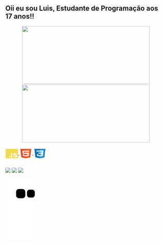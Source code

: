 ## Oii eu sou Luis, Estudante de Programação aos 17 anos!!
<div align="center">
  <a href="https://github.com/LuisAndradeDias">
  <img height="180em" width="400px" src="https://github-readme-stats.vercel.app/api?username=LuisAndradeDias&show_icons=true&theme=calm&include_all_commits=true&count_private=true"/>
  <img height="180em" width="400px" src="https://github-readme-stats.vercel.app/api/top-langs/?username=LuisAndradeDias&layout=compact&langs_count=7&theme=calm"/>
</div>
<div style="display: inline_block"><br>
  <img align="center" alt="Luis-Js" height="30" width="40" src="https://raw.githubusercontent.com/devicons/devicon/master/icons/javascript/javascript-plain.svg">
  <!--<img align="center" alt="Luis-Ts" height="30" width="40" src="https://raw.githubusercontent.com/devicons/devicon/master/icons/typescript/typescript-plain.svg">-->
  <!--<img align="center" alt="Luis-React" height="30" width="40" src="https://raw.githubusercontent.com/devicons/devicon/master/icons/react/react-original.svg">-->
  <img align="center" alt="Luis-HTML" height="30" width="40" src="https://raw.githubusercontent.com/devicons/devicon/master/icons/html5/html5-original.svg">
  <img align="center" alt="Luis-CSS" height="30" width="40" src="https://raw.githubusercontent.com/devicons/devicon/master/icons/css3/css3-original.svg">
 
</div>
  
  ##
 
<div> 
  <a href="https://web.whatsapp.com/send?phone=5522997105484" target="_blank"><img src="https://img.shields.io/badge/WhatsApp-25D366?style=for-the-badge&logo=whatsapp&logoColor=black" target="_blank"></a>
  <a href="https://www.instagram.com/luis_.andrade_/" target="_blank"><img src="https://img.shields.io/badge/-Instagram-%23E4405F?style=for-the-badge&logo=instagram&logoColor=black" target="_blank"></a>
  <a href = "mailto:contatoluisandradedev@gmail.com"><img src="https://img.shields.io/badge/-Gmail-%23333?style=for-the-badge&logo=gmail&logoColor=black" target="_blank"></a>

 
  ![Snake animation](https://github.com/LuisAndradeDias/LuisAndradeDias/blob/output/github-contribution-grid-snake.svg)
 
</div>
